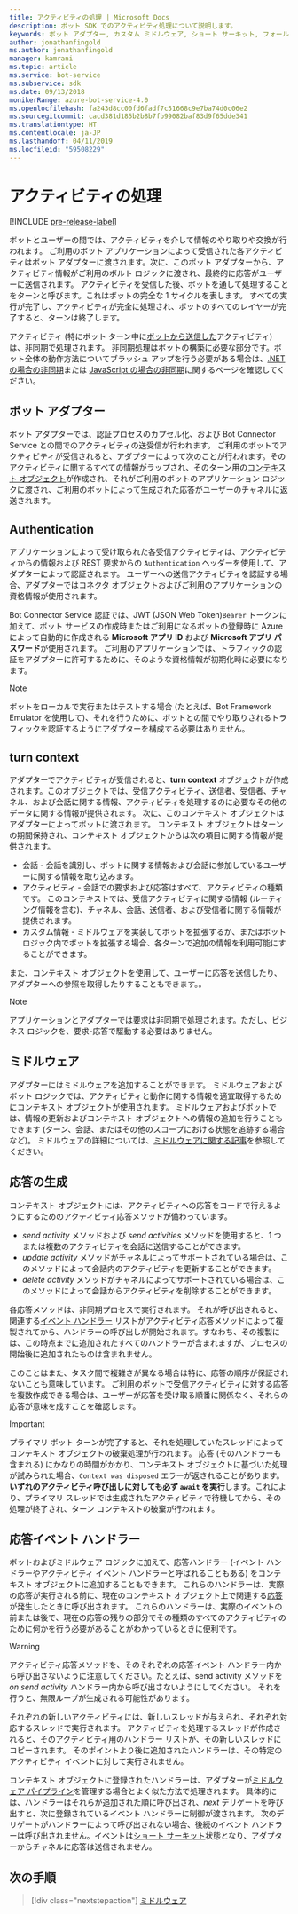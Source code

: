```yaml
---
title: アクティビティの処理 | Microsoft Docs
description: ボット SDK でのアクティビティ処理について説明します。
keywords: ボット アダプター, カスタム ミドルウェア, ショート サーキット, フォールバック, イベント ハンドラー
author: jonathanfingold
ms.author: jonathanfingold
manager: kamrani
ms.topic: article
ms.service: bot-service
ms.subservice: sdk
ms.date: 09/13/2018
monikerRange: azure-bot-service-4.0
ms.openlocfilehash: fa243d8cc00fd6fadf7c51668c9e7ba74d0c06e2
ms.sourcegitcommit: cacd381d185b2b8b7fb99082baf83d9f65dde341
ms.translationtype: HT
ms.contentlocale: ja-JP
ms.lasthandoff: 04/11/2019
ms.locfileid: "59508229"
---
```

# <a name="activity-processing"></a>アクティビティの処理

[!INCLUDE [pre-release-label](../includes/pre-release-label.md)]

ボットとユーザーの間では、アクティビティを介して情報のやり取りや交換が行われます。 ご利用のボット アプリケーションによって受信された各アクティビティはボット アダプターに渡されます。次に、このボット アダプターから、アクティビティ情報がご利用のボルト ロジックに渡され、最終的に応答がユーザーに送信されます。 アクティビティを受信した後、ボットを通して処理することをターンと呼びます。これはボットの完全な 1 サイクルを表します。 すべての実行が完了し、アクティビティが完全に処理され、ボットのすべてのレイヤーが完了すると、ターンは終了します。

アクティビティ (特にボット ターン中に[ボットから送信した](#generating-responses)アクティビティ) は、非同期で処理されます。 非同期処理はボットの構築に必要な部分です。ボット全体の動作方法についてブラッシュ アップを行う必要がある場合は、[.NET の場合の非同期](https://docs.microsoft.com/en-us/dotnet/csharp/async)または [JavaScript の場合の非同期](https://developer.mozilla.org/en-US/docs/Web/JavaScript/Reference/Statements/async_function)に関するページを確認してください。

## <a name="the-bot-adapter"></a>ボット アダプター

ボット アダプターでは、認証プロセスのカプセル化、および Bot Connector Service との間でのアクティビティの送受信が行われます。 ご利用のボットでアクティビティが受信されると、アダプターによって次のことが行われます。そのアクティビティに関するすべての情報がラップされ、そのターン用の[コンテキスト オブジェクト](#turn-context)が作成され、それがご利用のボットのアプリケーション ロジックに渡され、ご利用のボットによって生成された応答がユーザーのチャネルに返送されます。

## <a name="authentication"></a>Authentication

アプリケーションによって受け取られた各受信アクティビティは、アクティビティからの情報および REST 要求からの `Authentication` ヘッダーを使用して、アダプターによって認証されます。 ユーザーへの送信アクティビティを認証する場合、アダプターではコネクタ オブジェクトおよびご利用のアプリケーションの資格情報が使用されます。

Bot Connector Service 認証では、JWT (JSON Web Token)`Bearer` トークンに加えて、ボット サービスの作成時またはご利用になるボットの登録時に Azure によって自動的に作成される **Microsoft アプリ ID** および **Microsoft アプリ パスワード**が使用されます。 ご利用のアプリケーションでは、トラフィックの認証をアダプターに許可するために、そのような資格情報が初期化時に必要になります。

> [!NOTE]
> ボットをローカルで実行またはテストする場合 (たとえば、Bot Framework Emulator を使用して)、それを行うために、ボットとの間でやり取りされるトラフィックを認証するようにアダプターを構成する必要はありません。

## <a name="turn-context"></a>turn context

アダプターでアクティビティが受信されると、**turn context** オブジェクトが作成されます。このオブジェクトでは、受信アクティビティ、送信者、受信者、チャネル、および会話に関する情報、アクティビティを処理するのに必要なその他のデータに関する情報が提供されます。 次に、このコンテキスト オブジェクトはアダプターによってボットに渡されます。 コンテキスト オブジェクトはターンの期間保持され、コンテキスト オブジェクトからは次の項目に関する情報が提供されます。

* 会話 - 会話を識別し、ボットに関する情報および会話に参加しているユーザーに関する情報を取り込みます。
* アクティビティ - 会話での要求および応答はすべて、アクティビティの種類です。 このコンテキストでは、受信アクティビティに関する情報 (ルーティング情報を含む)、チャネル、会話、送信者、および受信者に関する情報が提供されます。
* カスタム情報 - ミドルウェアを実装してボットを拡張するか、またはボット ロジック内でボットを拡張する場合、各ターンで追加の情報を利用可能にすることができます。

また、コンテキスト オブジェクトを使用して、ユーザーに応答を送信したり、アダプターへの参照を取得したりすることもできます。<!-- to create a new conversation or continue an existing one-->。

> [!NOTE]
> アプリケーションとアダプターでは要求は非同期で処理されます。ただし、ビジネス ロジックを、要求-応答で駆動する必要はありません。

## <a name="middleware"></a>ミドルウェア

アダプターにはミドルウェアを追加することができます。 ミドルウェアおよびボット ロジックでは、アクティビティと動作に関する情報を適宜取得するためにコンテキスト オブジェクトが使用されます。 ミドルウェアおよびボットでは、情報の更新およびコンテキスト オブジェクトへの情報の追加を行うこともできます (ターン、会話、またはその他のスコープにおける状態を追跡する場合など)。 ミドルウェアの詳細については、[ミドルウェアに関する記事](~/v4sdk/bot-builder-concept-middleware.md)を参照してください。

## <a name="generating-responses"></a>応答の生成

コンテキスト オブジェクトには、アクティビティへの応答をコードで行えるようにするためのアクティビティ応答メソッドが備わっています。

* _send activity_ メソッドおよび _send activities_ メソッドを使用すると、1 つまたは複数のアクティビティを会話に送信することができます。
* _update activity_ メソッドがチャネルによってサポートされている場合は、このメソッドによって会話内のアクティビティを更新することができます。
* _delete activity_ メソッドがチャネルによってサポートされている場合は、このメソッドによって会話からアクティビティを削除することができます。

各応答メソッドは、非同期プロセスで実行されます。 それが呼び出されると、関連する[イベント ハンドラー](#response-event-handlers) リストがアクティビティ応答メソッドによって複製されてから、ハンドラーの呼び出しが開始されます。すなわち、その複製には、この時点までに追加されたすべてのハンドラーが含まれますが、プロセスの開始後に追加されたものは含まれません。

このことはまた、タスク間で複雑さが異なる場合は特に、応答の順序が保証されないことも意味しています。 ご利用のボットで受信アクティビティに対する応答を複数作成できる場合は、ユーザーが応答を受け取る順番に関係なく、それらの応答が意味を成すことを確認します。

> [!IMPORTANT]
> プライマリ ボット ターンが完了すると、それを処理していたスレッドによってコンテキスト オブジェクトの破棄処理が行われます。 応答 (そのハンドラーも含まれる) にかなりの時間がかかり、コンテキスト オブジェクトに基づいた処理が試みられた場合、`Context was disposed` エラーが返されることがあります。 **いずれのアクティビティ呼び出しに対しても必ず `await` を実行**します。これにより、プライマリ スレッドでは生成されたアクティビティで待機してから、その処理が終了され、ターン コンテキストの破棄が行われます。

## <a name="response-event-handlers"></a>応答イベント ハンドラー

ボットおよびミドルウェア ロジックに加えて、応答ハンドラー (イベント ハンドラーやアクティビティ イベント ハンドラーと呼ばれることもある) をコンテキスト オブジェクトに追加することもできます。 これらのハンドラーは、実際の応答が実行される前に、現在のコンテキスト オブジェクト上で関連する[応答](#generating-responses)が発生したときに呼び出されます。 これらのハンドラーは、実際のイベントの前または後で、現在の応答の残りの部分でその種類のすべてのアクティビティのために何かを行う必要があることがわかっているときに便利です。

> [!WARNING]
> アクティビティ応答メソッドを、そのそれぞれの応答イベント ハンドラー内から呼び出さないように注意してください。たとえば、send activity メソッドを _on send activity_ ハンドラー内から呼び出さないようにしてください。 それを行うと、無限ループが生成される可能性があります。

それぞれの新しいアクティビティには、新しいスレッドが与えられ、それぞれ対応するスレッドで実行されます。 アクティビティを処理するスレッドが作成されると、そのアクティビティ用のハンドラー リストが、その新しいスレッドにコピーされます。 そのポイントより後に追加されたハンドラーは、その特定のアクティビティ イベントに対して実行されません。

コンテキスト オブジェクトに登録されたハンドラーは、アダプターが[ミドルウェア パイプライン](~/v4sdk/bot-builder-concept-middleware.md#the-bot-middleware-pipeline)を管理する場合とよく似た方法で処理されます。 具体的には、ハンドラーはそれらが追加された順に呼び出され、_next_ デリゲートを呼び出すと、次に登録されているイベント ハンドラーに制御が渡されます。 次のデリゲートがハンドラーによって呼び出されない場合、後続のイベント ハンドラーは呼び出されません。イベントは[ショート サーキット](~/v4sdk/bot-builder-concept-middleware.md#short-circuiting)状態となり、アダプターからチャネルに応答は送信されません。

## <a name="next-steps"></a>次の手順

> [!div class="nextstepaction"]
> [ミドルウェア](~/v4sdk/bot-builder-concept-middleware.md)
